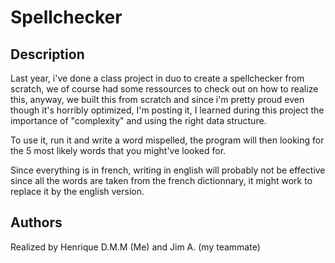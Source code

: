 # Spellchecker

## Description
Last year, i've done a class project in duo to create a spellchecker from scratch, we of course had some ressources to check out on how to realize this, anyway, we built this from scratch and since i'm pretty proud even though it's horribly optimized, I'm posting it, I learned during this project the importance of "complexity" and using the right data structure.

To use it, run it and write a word mispelled, the program will then looking for the 5 most likely words that you might've looked for.

Since everything is in french, writing in english will probably not be effective since all the words are taken from the french dictionnary, it might work to replace it by the english version.

## Authors
Realized by Henrique D.M.M (Me) and Jim A. (my teammate)
